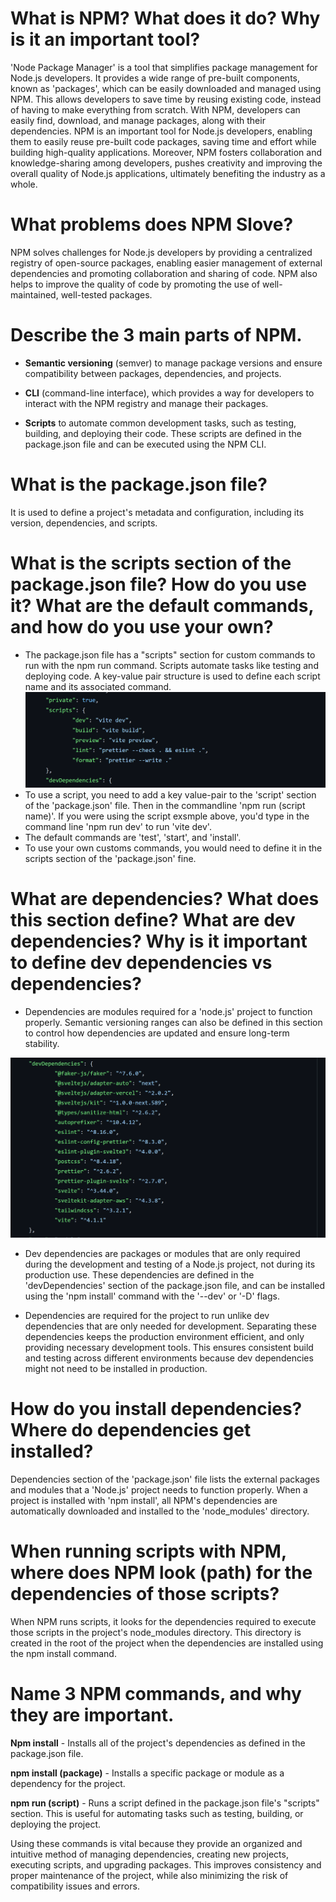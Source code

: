 # What is NPM? What does it do? Why is it an important tool?
'Node Package Manager' is a tool that simplifies package management for Node.js developers. It provides a wide range of pre-built components, known as 'packages', which can be easily downloaded and managed using NPM. This allows developers to save time by reusing existing code, instead of having to make everything from scratch. With NPM, developers can easily find, download, and manage packages, along with their dependencies.
NPM is an important tool for Node.js developers, enabling them to easily reuse pre-built code packages, saving time and effort while building high-quality applications. Moreover, NPM fosters collaboration and knowledge-sharing among developers, pushes creativity and improving the overall quality of Node.js applications, ultimately benefiting the industry as a whole.

# What problems does NPM Slove?
NPM solves challenges for Node.js developers by providing a centralized registry of open-source packages, enabling easier management of external dependencies and promoting collaboration and sharing of code. NPM also helps to improve the quality of code by promoting the use of well-maintained, well-tested packages.

# Describe the 3 main parts of NPM.
- **Semantic versioning** (semver) to manage package versions and ensure compatibility between packages, dependencies, and projects.

 - **CLI** (command-line interface), which provides a way for developers to interact with the NPM registry and manage their packages.

- **Scripts** to automate common development tasks, such as testing, building, and deploying their code. These scripts are defined in the package.json file and can be executed using the NPM CLI.

# What is the package.json file?
 It is used to define a project's metadata and configuration, including its version, dependencies, and scripts.

# What is the scripts section of the package.json file? How do you use it? What are the default commands, and how do you use your own?
- The package.json file has a "scripts" section for custom commands to run with the npm run command. Scripts automate tasks like testing and deploying code. A key-value pair structure is used to define each script name and its associated command.
![script example](/pic/script.png)
 - To use a script, you need to add a key value-pair to the 'script' section of the 'package.json' file. Then in the commandline 'npm run (script name)'. If you were using the script exsmple above, you'd type in the command line 'npm run dev' to run 'vite dev'.
- The default commands are 'test', 'start', and 'install'.
- To use your own customs commands, you would need to define it in the scripts section of the 'package.json' fine.

# What are dependencies? What does this section define? What are dev dependencies? Why is it important to define dev dependencies vs dependencies?
- Dependencies are modules required for a 'node.js' project to function properly.
Semantic versioning ranges can also be defined in this section to control how dependencies are updated and ensure long-term stability. 

![Dev dependencies example](/pic/dev%20depend.png)
- Dev dependencies are packages or modules that are only required during the development and testing of a Node.js project, not during its production use. These dependencies are defined in the 'devDependencies' section of the package.json file, and can be installed using the 'npm install' command with the '--dev' or '-D' flags.

- Dependencies are required for the project to run unlike dev dependencies that are only needed for development. Separating these dependencies keeps the production environment efficient, and only providing necessary development tools. This ensures consistent build and testing across different environments because dev dependencies might not need to be installed in production.

# How do you install dependencies? Where do dependencies get installed?
Dependencies section of the 'package.json' file lists the external packages and modules that a 'Node.js' project needs to function properly. When a project is installed with 'npm install', all NPM's dependencies are automatically downloaded and installed to the 'node_modules' directory.

# When running scripts with NPM, where does NPM look (path) for the dependencies of those scripts?
When NPM runs scripts, it looks for the dependencies required to execute those scripts in the project's node_modules directory. This directory is created in the root of the project when the dependencies are installed using the npm install command.

# Name 3 NPM commands, and why they are important.

**Npm install** -  Installs all of the project's dependencies as defined in the package.json file.

**npm install (package)** - Installs a specific package or module as a dependency for the project.

**npm run (script)** - Runs a script defined in the package.json file's "scripts" section. This is useful for automating tasks such as testing, building, or deploying the project.

Using these commands is vital because they provide an organized and intuitive method of managing dependencies, creating new projects, executing scripts, and upgrading packages. This improves consistency and proper maintenance of the project, while also minimizing the risk of compatibility issues and errors.









